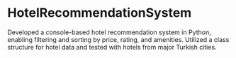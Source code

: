 # HotelRecommendationSystem
Developed a console-based hotel recommendation system in Python, enabling filtering and sorting by price, rating, and amenities. Utilized a class structure for hotel data and tested with hotels from major Turkish cities.
